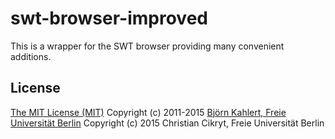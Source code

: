 # swt-browser-improved
This is a wrapper for the SWT browser providing many convenient additions.

## License

[The MIT License (MIT)](LICENSE)
Copyright (c) 2011-2015 [Björn Kahlert, Freie Universität Berlin](http://www.mi.fu-berlin.de/w/Main/BjoernKahlert)
Copyright (c) 2015 Christian Cikryt, Freie Universität Berlin